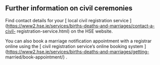 ##  Further information on civil ceremonies

Find contact details for your [ local civil registration service
](https://www2.hse.ie/services/births-deaths-and-marriages/contact-a-civil-
registration-service.html) on the HSE website.

You can also book a marriage notification appointment with a registrar online
using the [ civil registration service’s online booking system
](https://www2.hse.ie/services/births-deaths-and-marriages/getting-
married/book-appointment/) .
